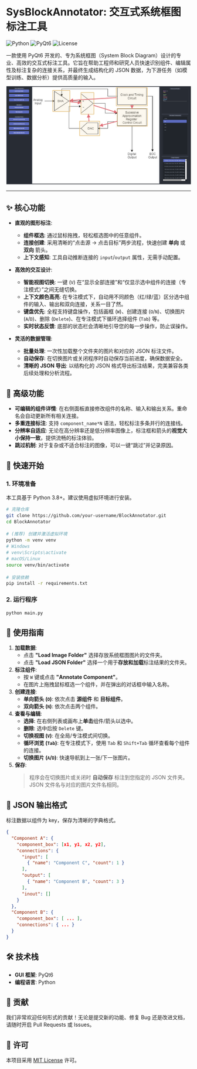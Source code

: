 # SysBlockAnnotator: 交互式系统框图标注工具

![Python](https://img.shields.io/badge/Python-3.8+-blue.svg)
![PyQt6](https://img.shields.io/badge/PyQt-6-brightgreen.svg)
![License](https://img.shields.io/badge/License-MIT-yellow.svg)

一款使用 PyQt6 开发的、专为系统框图（System Block Diagram）设计的专业、高效的交互式标注工具。它旨在帮助工程师和研究人员快速识别组件、编辑属性及标注复杂的连接关系，并最终生成结构化的 JSON 数据，为下游任务（如模型训练、数据分析）提供高质量的输入。


![SysBlockAnnotator Screenshot](img/ui.png) 

---

## ✨ 核心功能

*   **直观的图形标注**:
    *   **组件框选**: 通过鼠标拖拽，轻松框选图中的任意组件。
    *   **连接创建**: 采用清晰的“点击源 → 点击目标”两步流程，快速创建 **单向** 或 **双向** 箭头。
    *   **上下文感知**: 工具自动推断连接的 `input`/`output` 属性，无需手动配置。

*   **高效的交互设计**:
    *   **智能视图切换**: 一键 (`V`) 在“显示全部连接”和“仅显示选中组件的连接（专注模式）”之间无缝切换。
    *   **上下文颜色高亮**: 在专注模式下，自动用不同颜色（红/绿/蓝）区分选中组件的输入、输出和双向连接，关系一目了然。
    *   **键盘优先**: 全程支持键盘操作，包括画框 (`W`)、创建连接 (`O`/`N`)、切换图片 (`A`/`D`)、删除 (`Delete`)、在专注模式下循环选择组件 (`Tab`) 等。
    *   **实时状态反馈**: 底部的状态栏会清晰地引导您的每一步操作，防止误操作。

*   **灵活的数据管理**:
    *   **批量处理**: 一次性加载整个文件夹的图片和对应的 JSON 标注文件。
    *   **自动保存**: 在切换图片或关闭程序时自动保存当前进度，确保数据安全。
    *   **清晰的 JSON 导出**: 以结构化的 JSON 格式导出标注结果，完美兼容各类后续处理和分析流程。

## 🌟 高级功能

*   **可编辑的组件详情**: 在右侧面板直接修改组件的名称、输入和输出关系。重命名会自动更新所有相关连接。
*   **多重连接标注**: 支持 `component_name*N` 语法，轻松标注多条并行的连接线。
*   **分辨率自适应**: 无论在高分辨率还是低分辨率图像上，标注框和箭头的**视觉大小保持一致**，提供流畅的标注体验。
*   **跳过机制**: 对于复杂或不适合标注的图像，可以一键“跳过”并记录原因。

## 🚀 快速开始

### 1. 环境准备

本工具基于 Python 3.8+。建议使用虚拟环境进行安装。

```bash
# 克隆仓库
git clone https://github.com/your-username/BlockAnnotator.git
cd BlockAnnotator

# (推荐) 创建并激活虚拟环境
python -m venv venv
# Windows
# venv\Scripts\activate
# macOS/Linux
source venv/bin/activate

# 安装依赖
pip install -r requirements.txt
```

### 2. 运行程序

```bash
python main.py
```

## 📖 使用指南

1.  **加载数据**:
    *   点击 **"Load Image Folder"** 选择存放系统框图图片的文件夹。
    *   点击 **"Load JSON Folder"** 选择一个用于**存放和加载**标注结果的文件夹。
2.  **标注组件**:
    *   按 `W` 键或点击 **"Annotate Component"**。
    *   在图片上拖拽鼠标框选一个组件，并在弹出的对话框中输入名称。
3.  **创建连接**:
    *   **单向箭头 (`O`)**: 依次点击 **源组件** 和 **目标组件**。
    *   **双向箭头 (`N`)**: 依次点击两个组件。
4.  **查看与编辑**:
    *   **选择**: 在右侧列表或画布上**单击**组件/箭头以选中。
    *   **删除**: 选中后按 `Delete` 键。
    *   **切换视图 (`V`)**: 在全局/专注模式间切换。
    *   **循环浏览 (`Tab`)**: 在专注模式下，使用 `Tab` 和 `Shift+Tab` 循环查看每个组件的连接。
    *   **切换图片 (`A`/`D`)**: 快速导航到上一张/下一张图片。
5.  **保存**:
    > 程序会在切换图片或关闭时 **自动保存** 标注到您指定的 JSON 文件夹。JSON 文件名与对应的图片文件名相同。


## 📝 JSON 输出格式

标注数据以组件为 key，保存为清晰的字典格式。

```json
{
  "Component A": {
    "component_box": [x1, y1, x2, y2],
    "connections": {
      "input": [
        { "name": "Component C", "count": 1 }
      ],
      "output": [
        { "name": "Component B", "count": 3 }
      ],
      "inout": []
    }
  },
  "Component B": {
    "component_box": [ ... ],
    "connections": { ... }
  }
}
```

## 🛠️ 技术栈

*   **GUI 框架**: PyQt6
*   **编程语言**: Python

## 🤝 贡献

我们非常欢迎任何形式的贡献！无论是提交新的功能、修复 Bug 还是改进文档，请随时开启 Pull Requests 或 Issues。

## 📄 许可

本项目采用 [MIT License](LICENSE) 许可。